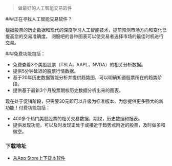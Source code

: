 > 做最好的人工智能交易软件

###正在寻找人工智能交易软件？


根据股票的历史数据和现代的深度学习人工智能技术，提前预测市场方向和变化已提高您的交易准确度。 
阅股吧的各种图表可以使交易者选择市场的最佳时机进行交易。

###免费功能包括：
- 免费查看3个美股股票（TSLA，AAPL，NVDA）的相关分析数据。
- 提供5分钟延迟的股票行情数据。
- 基于20年历史数据智能分析并提供趋势图，可以明确知道股票所在的趋势阶段。
- 提供基于最新3个月股票期权历史数据分析出来的图表。

现在处于促销阶段，只需要30元即可以升级为标准版本，为您提供更多强大的新功能！付费功能包括：
- 400多个热门美股股票的相关交易数据，期权，历史数据和报表。
- 提供发现功能，可以及时发现正处于或接近于趋势点附近的股票，及时做多和做空。

### 下载地址

-  [从App Store上下载本软件][1]

[1]: http://itunes.apple.com/us/app/id1228960496

